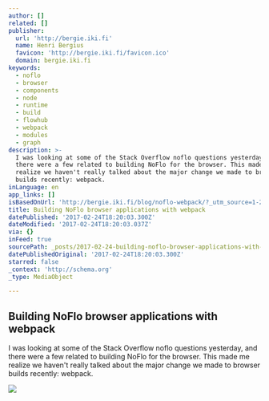 ```yaml
---
author: []
related: []
publisher:
  url: 'http://bergie.iki.fi'
  name: Henri Bergius
  favicon: 'http://bergie.iki.fi/favicon.ico'
  domain: bergie.iki.fi
keywords:
  - noflo
  - browser
  - components
  - node
  - runtime
  - build
  - flowhub
  - webpack
  - modules
  - graph
description: >-
  I was looking at some of the Stack Overflow noflo questions yesterday, and
  there were a few related to building NoFlo for the browser. This made me
  realize we haven't really talked about the major change we made to browser
  builds recently: webpack.
inLanguage: en
app_links: []
isBasedOnUrl: 'http://bergie.iki.fi/blog/noflo-webpack/?_utm_source=1-2-2'
title: Building NoFlo browser applications with webpack
datePublished: '2017-02-24T18:20:03.300Z'
dateModified: '2017-02-24T18:20:03.037Z'
via: {}
inFeed: true
sourcePath: _posts/2017-02-24-building-noflo-browser-applications-with-webpack.md
datePublishedOriginal: '2017-02-24T18:20:03.300Z'
starred: false
_context: 'http://schema.org'
_type: MediaObject

---
```

<article style=""><h1>Building NoFlo browser applications with webpack</h1><p>I was looking at some of the Stack Overflow noflo questions yesterday, and there were a few related to building NoFlo for the browser. This made me realize we haven't really talked about the major change we made to browser builds recently: webpack.</p><img src="https://s3.eu-central-1.amazonaws.com/bergie-iki-fi/noflo-browser-app-webrtc.png" /></article>